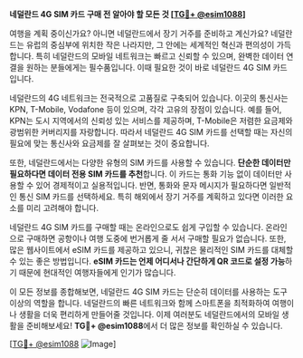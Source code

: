 **네덜란드 4G SIM 카드 구매 전 알아야 할 모든 것 [[TG💪+ @esim1088](https://t.me/s/esim1088)]**

여행을 계획 중이신가요? 아니면 네덜란드에서 장기 거주를 준비하고 계신가요? 네덜란드는 유럽의 중심부에 위치한 작은 나라지만, 그 안에는 세계적인 혁신과 편의성이 가득합니다. 특히 네덜란드의 모바일 네트워크는 빠르고 신뢰할 수 있으며, 완벽한 데이터 연결을 원하는 분들에게는 필수품입니다. 이때 필요한 것이 바로 네덜란드 4G SIM 카드입니다.

네덜란드의 4G 네트워크는 전국적으로 고품질로 구축되어 있습니다. 이곳의 통신사는 KPN, T-Mobile, Vodafone 등이 있으며, 각각 고유의 장점이 있습니다. 예를 들어, KPN는 도시 지역에서의 신뢰성 있는 서비스를 제공하며, T-Mobile은 저렴한 요금제와 광범위한 커버리지를 자랑합니다. 따라서 네덜란드 4G SIM 카드를 선택할 때는 자신의 필요에 맞는 통신사와 요금제를 잘 살펴보는 것이 중요합니다.

또한, 네덜란드에서는 다양한 유형의 SIM 카드를 사용할 수 있습니다. **단순한 데이터만 필요하다면 데이터 전용 SIM 카드를 추천**합니다. 이 카드는 통화 기능 없이 데이터만 사용할 수 있어 경제적이고 실용적입니다. 반면, 통화와 문자 메시지가 필요하다면 일반적인 통신 SIM 카드를 선택하세요. 특히 해외에서 장기 거주를 계획하고 있다면 이러한 요소를 미리 고려해야 합니다.

네덜란드 4G SIM 카드를 구매할 때는 온라인으로도 쉽게 구입할 수 있습니다. 온라인으로 구매하면 공항이나 여행 도중에 번거롭게 줄 서서 구매할 필요가 없습니다. 또한, 많은 웹사이트에서 eSIM 카드를 제공하고 있으니, 귀찮은 물리적인 SIM 카드를 대체할 수 있는 좋은 방법입니다. **eSIM 카드는 언제 어디서나 간단하게 QR 코드로 설정 가능**하기 때문에 현대적인 여행자들에게 인기가 많습니다.

이 모든 정보를 종합해보면, 네덜란드 4G SIM 카드는 단순히 데이터를 사용하는 도구 이상의 역할을 합니다. 네덜란드의 빠른 네트워크와 함께 스마트폰을 최적화하여 여행이나 생활을 더욱 편리하게 만들어줄 것입니다. 이제 여러분도 네덜란드에서의 모바일 생활을 준비해보세요! **TG💪+ @esim1088**에서 더 많은 정보를 확인하실 수 있습니다.

[[TG💪+ @esim1088](https://t.me/s/esim1088) ![Image](https://i.postimg.cc/Y0z9fWf4/image.png)]